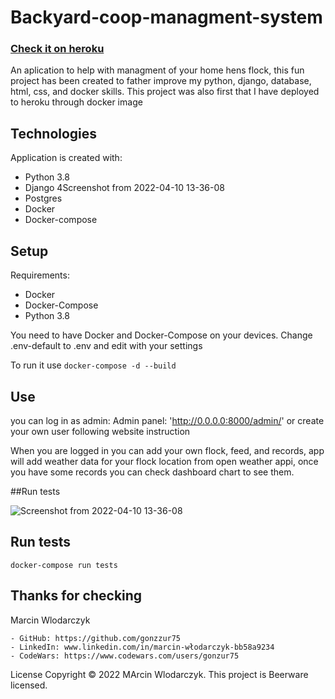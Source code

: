 # Backyard-coop-managment-system

### [Check it on heroku]( https://obscure-sands-56196.herokuapp.com/flocks/)


An aplication to help with managment of your home hens flock, this fun project has been 
created to father improve my python, django, database, html, css, and docker skills. 
This project was also first that I have deployed to heroku through docker image

## Technologies
Application is created with:

* Python 3.8
* Django 4Screenshot from 2022-04-10 13-36-08
* Postgres
* Docker
* Docker-compose
 
## Setup
Requirements:
- Docker
- Docker-Compose
- Python 3.8

You need to have Docker and Docker-Compose on your devices.
Change .env-default to .env and edit with your settings

To run it use 
```docker-compose -d --build```
## Use
you can log in as admin:
Admin panel: 'http://0.0.0.0:8000/admin/'
or create your own user following website instruction

When you are logged in you can add your own flock, feed, and records, 
app will add weather data for your flock location from open weather appi,
once you have some records you can check dashboard chart to see them.




##Run tests

![Screenshot from 2022-04-10 13-36-08](https://user-images.githubusercontent.com/90859229/162616294-3ef3caca-3748-4245-ba60-318443c43d89.png)

## Run tests

```docker-compose run tests```

## Thanks for checking
Marcin Wlodarczyk
    
    - GitHub: https://github.com/gonzzur75
    - LinkedIn: www.linkedin.com/in/marcin-włodarczyk-bb58a9234
    - CodeWars: https://www.codewars.com/users/gonzur75

License
Copyright © 2022 MArcin Wlodarczyk.
This project is Beerware licensed.


